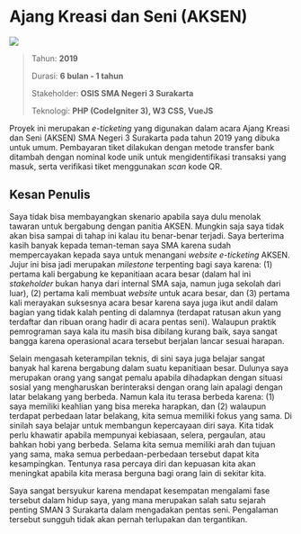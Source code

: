 # Ajang Kreasi dan Seni (AKSEN)

![](/assets/proyek/2019-aksen.jpg)

> Tahun: **2019**
>
> Durasi: **6 bulan - 1 tahun**
>
> Stakeholder: **OSIS SMA Negeri 3 Surakarta**
>
> Teknologi: **PHP (CodeIgniter 3), W3 CSS, VueJS**

Proyek ini merupakan _e-ticketing_ yang digunakan dalam acara Ajang Kreasi dan Seni (AKSEN) SMA Negeri 3 Surakarta pada tahun 2019 yang dibuka untuk umum. Pembayaran tiket dilakukan dengan metode transfer bank ditambah dengan nominal kode unik untuk mengidentifikasi transaksi yang masuk, serta verifikasi tiket menggunakan _scan_ kode QR.

## Kesan Penulis

Saya tidak bisa membayangkan skenario apabila saya dulu menolak tawaran untuk bergabung dengan panitia AKSEN. Mungkin saja saya tidak akan bisa sampai di tahap ini kalau itu benar-benar terjadi. Saya berterima kasih banyak kepada teman-teman saya SMA karena sudah mempercayakan kepada saya untuk menangani _website_ _e-ticketing_ AKSEN. Jujur ini bisa jadi merupakan _milestone_ terpenting bagi saya karena: (1) pertama kali bergabung ke kepanitiaan acara besar (dalam hal ini _stakeholder_ bukan hanya dari internal SMA saja, namun juga sekolah dari luar), (2) pertama kali membuat _website_ untuk acara besar, dan (3) pertama kali merayakan suksesnya acara besar karena saya juga ikut andil dalam bagian yang tidak kalah penting di dalamnya (terdapat ratusan akun yang terdaftar dan ribuan orang hadir di acara pentas seni). Walaupun praktik pemrograman saya kala itu masih bisa dibilang kurang baik, saya sangat bangga karena operasional acara tersebut berjalan lancar sesuai harapan.

Selain mengasah keterampilan teknis, di sini saya juga belajar sangat banyak hal karena bergabung dalam suatu kepanitiaan besar. Dulunya saya merupakan orang yang sangat pemalu apabila dihadapkan dengan situasi sosial yang mengharuskan berinteraksi dengan orang lain apalagi dengan latar belakang yang berbeda. Namun kala itu terasa berbeda karena: (1) saya memiliki keahlian yang bisa mereka harapkan, dan (2) walaupun terdapat perbedaan latar belakang, kita semua memiliki fokus yang sama. Di sinilah saya belajar untuk membangun kepercayaan diri saya. Kita tidak perlu khawatir apabila mempunyai kebiasaan, selera, pergaulan, atau bahkan hobi yang berbeda. Selama kita semua memiliki arah dan tujuan yang sama, maka semua perbedaan-perbedaan tersebut dapat kita kesampingkan. Tentunya rasa percaya diri dan kepuasan kita akan meningkat apabila kita merasa berguna bagi orang lain di sekitar kita.

Saya sangat bersyukur karena mendapat kesempatan mengalami fase tersebut dalam hidup saya, yang mana merupakan salah satu sejarah penting SMAN 3 Surakarta dalam mengadakan pentas seni. Pengalaman tersebut sungguh tidak akan pernah terlupakan dan tergantikan.
